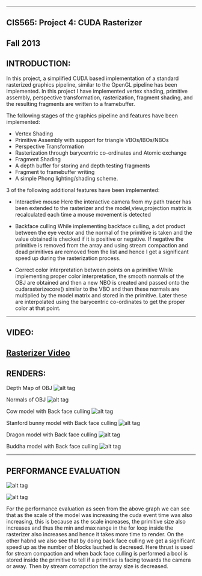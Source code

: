 -------------------------------------------------------------------------------
CIS565: Project 4: CUDA Rasterizer
-------------------------------------------------------------------------------
Fall 2013
-------------------------------------------------------------------------------


INTRODUCTION:
-------------------------------------------------------------------------------
In this project, a simplified CUDA based implementation of a standard rasterized graphics pipeline, similar to the OpenGL pipeline has been implemented. In this project I have implemented vertex shading, primitive assembly, perspective transformation, rasterization, fragment shading, and the resulting fragments are written to a framebuffer.

The following stages of the graphics pipeline and features have been implemented:

* Vertex Shading
* Primitive Assembly with support for triangle VBOs/IBOs/NBOs
* Perspective Transformation
* Rasterization through barycentric co-ordinates and Atomic exchange
* Fragment Shading
* A depth buffer for storing and depth testing fragments
* Fragment to framebuffer writing
* A simple Phong lighting/shading scheme.

3 of the following additional features have been implemented:

* Interactive mouse
  Here the interactive camera from my path tracer has been extended to the rasterizer and the model,view,projection matrix is 
  recalculated each time a mouse movement is detected

* Backface culling
  While implementing backface culling, a dot product between the eye vector and the normal of the primitive is taken and the value obtained is
  checked if it is positive or negative. If negative the primitive is removed from the array and using stream compaction and dead primitives are
  removed from the list and hence I get a significant speed up during the rasterization process.

* Correct color interpretation between points on a primitive
  While implementing proper color interpretation, the smooth normals of the OBJ are obtained and then a new NBO is created and passed onto the cudarasterizecore() 
  similar to the VBO and then these normals are multiplied by the model matrix and stored in the primitive. Later these are interpolated using the barycentric co-ordinates to get the proper color at that point. 


-------------------------------------------------------------------------------
VIDEO:
-------------------------------------------------------------------------------
[Rasterizer Video](http://www.youtube.com/watch?v=5xLlpkohLzw&feature=youtu.be)
-------------------------------------------------------------------------------
RENDERS:
-------------------------------------------------------------------------------
Depth Map of OBJ
![alt tag](https://raw.github.com/vivreddy/Project4-Rasterizer/master/renders/depths.png)

Normals of OBJ
![alt tag](https://raw.github.com/vivreddy/Project4-Rasterizer/master/renders/normals.png)

Cow model with Back face culling
![alt tag](https://raw.github.com/vivreddy/Project4-Rasterizer/master/renders/phongcow.png)

Stanford bunny model with Back face culling
![alt tag](https://raw.github.com/vivreddy/Project4-Rasterizer/master/renders/phongbunny.png)

Dragon model with Back face culling
![alt tag](https://raw.github.com/vivreddy/Project4-Rasterizer/master/renders/phongdragon.png)

Buddha model with Back face culling
![alt tag](https://raw.github.com/vivreddy/Project4-Rasterizer/master/renders/phongbuddha.png)



-------------------------------------------------------------------------------
PERFORMANCE EVALUATION
-------------------------------------------------------------------------------

![alt tag](https://raw.github.com/vivreddy/Project4-Rasterizer/master/renders/table.png)

![alt tag](https://raw.github.com/vivreddy/Project4-Rasterizer/master/renders/graph.png)

For the performance evaluation as seen from the above graph we can see that as the scale of the model was increasing the 
cuda event time was also increasing, this is because as the scale increases, the primitive size also increases and thus the min and max range in the 
for loop inside the rasterizer also increases and hence it takes more time to render. On the other habnd we also see that by doing back face culling we get a 
significant speed up as the number of  blocks lauched is decresed. Here thrust is used for stream compaction and when back face culling is performed
a bool is stored inside the primitive to tell if a primitive is facing towards the camera or away. Then by stream comapction the array size
is decreased. 


